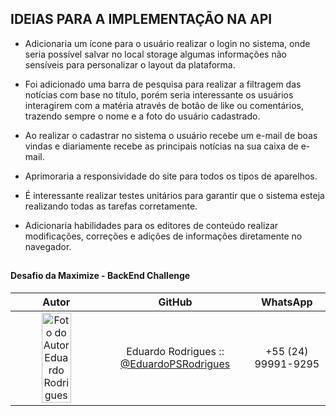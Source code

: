 ## IDEIAS PARA A IMPLEMENTAÇÃO NA API

- Adicionaria um ícone para o usuário realizar o login no sistema, onde seria possível salvar no local storage algumas informações não sensíveis para personalizar o layout da plataforma.

- Foi adicionado uma barra de pesquisa para realizar a filtragem das notícias com base no título, porém seria interessante os usuários interagirem com a matéria através de botão de like ou comentários, trazendo sempre o nome e a foto do usuário cadastrado.

- Ao realizar o cadastrar no sistema o usuário recebe um e-mail de boas vindas e diariamente recebe as principais notícias na sua caixa de e-mail.

- Aprimoraria a responsividade do site para todos os tipos de aparelhos.

- É interessante realizar testes unitários para garantir que o sistema esteja realizando todas as tarefas corretamente.

- Adicionaria habilidades para os editores de conteúdo realizar modificações, correções e adições de informações diretamente no navegador.

##
#### Desafio da Maximize - BackEnd Challenge

|    Autor    |  GitHub   |   WhatsApp  |
|  :---: | :---:  | :---: |
|  <img src="https://avatars.githubusercontent.com/u/135388215?s=400&u=a37d71f559365352e60211d8f88e41516c7e2e7d&v=4" width="60%" height="60%" alt="Foto do Autor Eduardo Rodrigues" /> | Eduardo Rodrigues :: [@EduardoPSRodrigues](https://github.com/EduardoPSRodrigues) | +55 (24) 99991-9295 |


